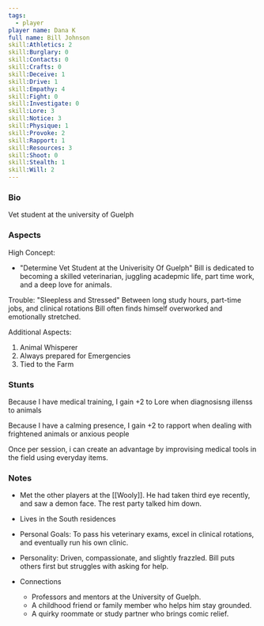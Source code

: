 ```yaml
---
tags:
  - player
player name: Dana K
full name: Bill Johnson
skill:Athletics: 2
skill:Burglary: 0
skill:Contacts: 0
skill:Crafts: 0
skill:Deceive: 1
skill:Drive: 1
skill:Empathy: 4
skill:Fight: 0
skill:Investigate: 0
skill:Lore: 3
skill:Notice: 3
skill:Physique: 1
skill:Provoke: 2
skill:Rapport: 1
skill:Resources: 3
skill:Shoot: 0
skill:Stealth: 1
skill:Will: 2
---
```


### Bio
Vet student at the university of Guelph


### Aspects

High Concept:
- "Determine Vet Student at the Univerisity Of Guelph"
Bill is dedicated to  becoming a skilled veterinarian, juggling acadepmic life, part time work, and a deep love for animals.


Trouble:
"Sleepless and Stressed"
Between long study hours, part-time jobs, and clinical rotations Bill often finds himself overworked and emotionally stretched.

Additional Aspects:
1. Animal Whisperer
2. Always prepared for Emergencies
3. Tied to the Farm


### Stunts
Because I have medical training, I gain +2 to Lore when diagnosisng illenss to animals

Because I have a calming presence, I gain +2 to rapport when dealing with frightened animals or anxious people

Once per session, i can create an advantage by improvising medical tools in the field using everyday items.


### Notes

- Met the other players at the [[Wooly]]. He had taken third eye recently, and saw a demon face. The rest party talked him down.
- Lives in the South residences

- Personal Goals: To pass his veterinary exams, excel in clinical rotations, and eventually run his own clinic.
- Personality: Driven, compassionate, and slightly frazzled. Bill puts others first but struggles with asking for help.
- Connections
  - Professors and mentors at the University of Guelph.
  - A childhood friend or family member who helps him stay grounded.
  - A quirky roommate or study partner who brings comic relief.


